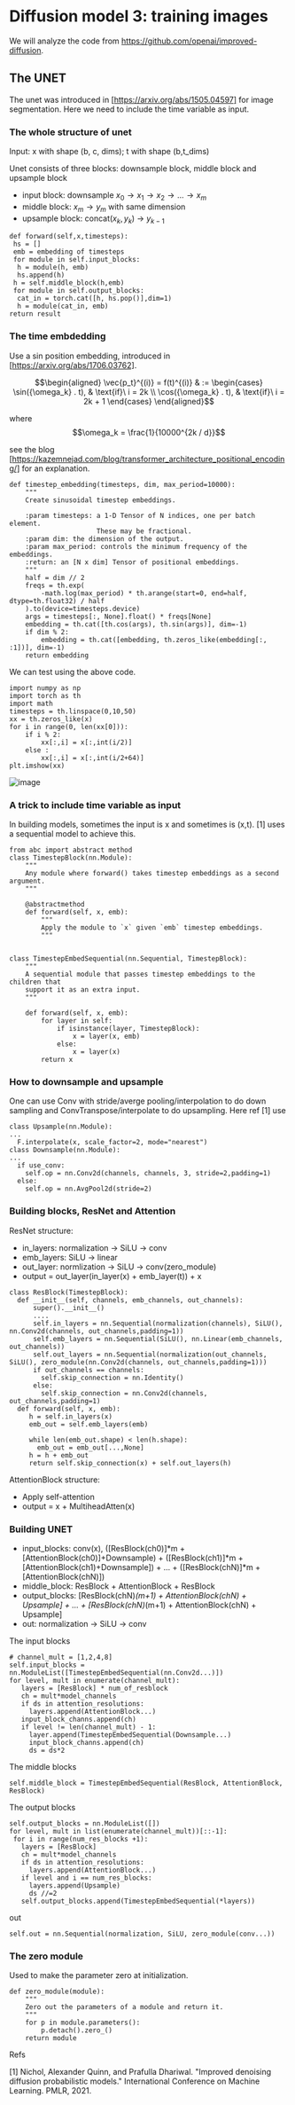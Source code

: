 # Diffusion model 3: training images

We will analyze the code from https://github.com/openai/improved-diffusion.

## The UNET
The unet was introduced in [https://arxiv.org/abs/1505.04597] for image segmentation. Here we need to include the time variable as input.

### The whole structure of unet
Input: x with shape (b, c, dims); t with shape (b,t_dims)

Unet consists of three blocks: downsample block, middle block and upsample block

  * input block: downsample $x_0\to x_1\to x_2\to ...\to x_m$
  * middle block: $x_m \to y_m$ with same dimension
  * upsample block: concat($x_k,y_k$) $\to$ $y_{k-1}$

```
def forward(self,x,timesteps):
 hs = []
 emb = embedding of timesteps
 for module in self.input_blocks:
  h = module(h, emb)
  hs.append(h)
 h = self.middle_block(h,emb)
 for module in self.output_blocks:
  cat_in = torch.cat([h, hs.pop()],dim=1)
  h = module(cat_in, emb)
return result
```

### The time embdedding
Use a sin position embedding, introduced in [https://arxiv.org/abs/1706.03762].

$$\begin{aligned}
  \vec{p_t}^{(i)} = f(t)^{(i)} & :=
  \begin{cases}
      \sin({\omega_k} . t),  & \text{if}\  i = 2k \\
      \cos({\omega_k} . t),  & \text{if}\  i = 2k + 1
  \end{cases}
\end{aligned}$$

where
$$\omega_k = \frac{1}{10000^{2k / d}}$$

see the blog [https://kazemnejad.com/blog/transformer_architecture_positional_encoding/] for an explanation.

```
def timestep_embedding(timesteps, dim, max_period=10000):
    """
    Create sinusoidal timestep embeddings.

    :param timesteps: a 1-D Tensor of N indices, one per batch element.
                      These may be fractional.
    :param dim: the dimension of the output.
    :param max_period: controls the minimum frequency of the embeddings.
    :return: an [N x dim] Tensor of positional embeddings.
    """
    half = dim // 2
    freqs = th.exp(
        -math.log(max_period) * th.arange(start=0, end=half, dtype=th.float32) / half
    ).to(device=timesteps.device)
    args = timesteps[:, None].float() * freqs[None]
    embedding = th.cat([th.cos(args), th.sin(args)], dim=-1)
    if dim % 2:
        embedding = th.cat([embedding, th.zeros_like(embedding[:, :1])], dim=-1)
    return embedding
```
We can test using the above code.
```
import numpy as np
import torch as th
import math
timesteps = th.linspace(0,10,50)
xx = th.zeros_like(x)
for i in range(0, len(xx[0])):
    if i % 2:
        xx[:,i] = x[:,int(i/2)]
    else :
        xx[:,i] = x[:,int(i/2+64)]
plt.imshow(xx)
```
![image](https://github.com/alexhuo2020/alexhuo2020.github.io/assets/136142213/a6d49a04-d993-4ccc-b6c2-0de36d2bac88)

### A trick to include time variable as input
In building models, sometimes the input is x and sometimes is (x,t). [1] uses a sequential model to achieve this.
```
from abc import abstract method
class TimestepBlock(nn.Module):
    """
    Any module where forward() takes timestep embeddings as a second argument.
    """

    @abstractmethod
    def forward(self, x, emb):
        """
        Apply the module to `x` given `emb` timestep embeddings.
        """


class TimestepEmbedSequential(nn.Sequential, TimestepBlock):
    """
    A sequential module that passes timestep embeddings to the children that
    support it as an extra input.
    """

    def forward(self, x, emb):
        for layer in self:
            if isinstance(layer, TimestepBlock):
                x = layer(x, emb)
            else:
                x = layer(x)
        return x 
```

### How to downsample and upsample
One can use Conv with stride/averge pooling/interpolation to do down sampling and ConvTranspose/interpolate to do upsampling. 
Here ref [1] use 

```
class Upsample(nn.Module):
...
  F.interpolate(x, scale_factor=2, mode="nearest")
class Downsample(nn.Module):
...
  if use_conv:
    self.op = nn.Conv2d(channels, channels, 3, stride=2,padding=1)
  else:
    self.op = nn.AvgPool2d(stride=2)
```

### Building blocks, ResNet and Attention
ResNet structure:
  * in_layers: normalization -> SiLU -> conv
  * emb_layers: SiLU -> linear
  * out_layer: normlization -> SiLU -> conv(zero_module)
  * output = out_layer(in_layer(x) + emb_layer(t)) + x

```
class ResBlock(TimestepBlock):
  def __init__(self, channels, emb_channels, out_channels):
      super().__init__()
      ....
      self.in_layers = nn.Sequential(normalization(channels), SiLU(), nn.Conv2d(channels, out_channels,padding=1))
      self.emb_layers = nn.Sequential(SiLU(), nn.Linear(emb_channels, out_channels))
      self.out_layers = nn.Sequential(normalization(out_channels, SiLU(), zero_module(nn.Conv2d(channels, out_channels,padding=1)))
      if out_channels == channels:
        self.skip_connection = nn.Identity()
      else:
        self.skip_connection = nn.Conv2d(channels, out_channels,padding=1)
  def forward(self, x, emb):
     h = self.in_layers(x)
     emb_out = self.emb_layers(emb)

     while len(emb_out.shape) < len(h.shape):
       emb_out = emb_out[...,None]
     h = h + emb_out
     return self.skip_connection(x) + self.out_layers(h)
```


AttentionBlock structure:
  * Apply self-attention
  * output = x + MultiheadAtten(x)

### Building UNET
* input_blocks: conv(x), ([ResBlock(ch0)]*m + [AttentionBlock(ch0)]+Downsample) +  ([ResBlock(ch1)]*m + [AttentionBlock(ch1)+Downsample]) + ... +   ([ResBlock(chN)]*m + [AttentionBlock(chN)])
* middle_block: ResBlock + AttentionBlock + ResBlock
* output_blocks: [ResBlock(chN)*(m+1) + AttentionBlock(chN) + Upsample] + ... + [ResBlock(chN)*(m+1) + AttentionBlock(chN) + Upsample]
* out: normalization -> SiLU -> conv

The input blocks
```
# channel_mult = [1,2,4,8]
self.input_blocks = nn.ModuleList([TimestepEmbedSequential(nn.Conv2d...)])
for level, mult in enumerate(channel_mult):
   layers = [ResBlock] * num_of_resblock
   ch = mult*model_channels
   if ds in attention_resolutions:
     layers.append(AttentionBlock...)
   input_block_channs.append(ch)
   if level != len(channel_mult) - 1:
     layer.append(TimestepEmbedSequential(Downsample...)
     input_block_channs.append(ch)
     ds = ds*2
```
The middle blocks 
```
self.middle_block = TimestepEmbedSequential(ResBlock, AttentionBlock, ResBlock)
```
The output blocks
```
self.output_blocks = nn.ModuleList([])
for level, mult in list(enumerate(channel_mult))[::-1]:
 for i in range(num_res_blocks +1):
   layers = [ResBlock] 
   ch = mult*model_channels
   if ds in attention_resolutions:
     layers.append(AttentionBlock...)
   if level and i == num_res_blocks:
     layers.append(Upsample)
     ds //=2
   self.output_blocks.append(TimestepEmbedSequential(*layers))
```
out
```
self.out = nn.Sequential(normalization, SiLU, zero_module(conv...))
```

### The zero module
Used to make the parameter zero at initialization.
```
def zero_module(module):
    """
    Zero out the parameters of a module and return it.
    """
    for p in module.parameters():
        p.detach().zero_()
    return module
```












Refs

[1] Nichol, Alexander Quinn, and Prafulla Dhariwal. "Improved denoising diffusion probabilistic models." International Conference on Machine Learning. PMLR, 2021.


